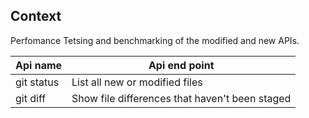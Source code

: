 ## Context
Perfomance Tetsing and benchmarking of the modified and new APIs.


| Api name | Api end point |
| --- | --- |
| git status | List all new or modified files |
| git diff | Show file differences that haven't been staged |
